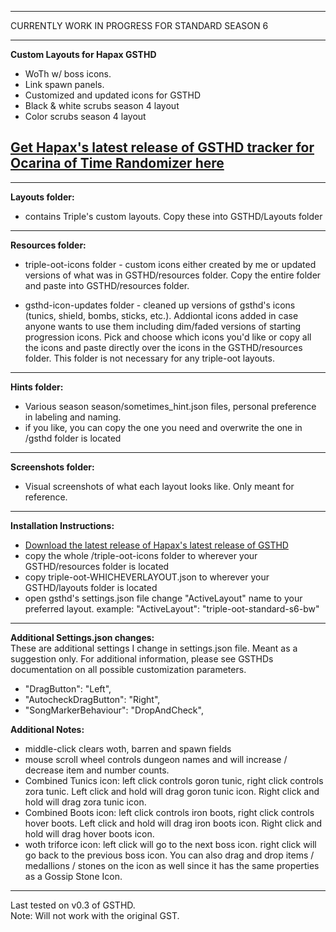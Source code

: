 --------------------

CURRENTLY WORK IN PROGRESS FOR STANDARD SEASON 6

--------------------

**Custom Layouts for Hapax GSTHD**
- WoTh w/ boss icons.
- Link spawn panels.
- Customized and updated icons for GSTHD
- Black & white scrubs season 4 layout
- Color scrubs season 4 layout

## [Get Hapax's latest release of GSTHD tracker for Ocarina of Time Randomizer here](https://github.com/HapaxL/GSTHD/releases/latest)

--------------------

**Layouts folder:**  
- contains Triple's custom layouts. Copy these into GSTHD/Layouts folder

--------------------

**Resources folder:**  
- triple-oot-icons folder - custom icons either created by me or updated versions of what was in GSTHD/resources folder. Copy the entire folder and paste into GSTHD/resources folder.

- gsthd-icon-updates folder - cleaned up versions of gsthd's icons (tunics, shield, bombs, sticks, etc.). Addiontal icons added in case anyone wants to use them including dim/faded versions of starting progression icons. Pick and choose which icons you'd like or copy all the icons and paste directly over the icons in the GSTHD/resources folder. This folder is not necessary for any triple-oot layouts.

--------------------

**Hints folder:**  
- Various season season/sometimes_hint.json files, personal preference in labeling and naming.
- if you like, you can copy the one you need and overwrite the one in /gsthd folder is located

--------------------

**Screenshots folder:**  
- Visual screenshots of what each layout looks like. Only meant for reference.

--------------------

**Installation Instructions:**  
- [Download the latest release of Hapax's latest release of GSTHD](https://github.com/HapaxL/GSTHD/releases/latest)
- copy the whole /triple-oot-icons folder to wherever your GSTHD/resources folder is located
- copy triple-oot-WHICHEVERLAYOUT.json to wherever your GSTHD/layouts folder is located
- open gsthd's settings.json file change "ActiveLayout" name to your preferred layout.
example: "ActiveLayout": "triple-oot-standard-s6-bw"

--------------------

**Additional Settings.json changes:**  
These are additional settings I change in settings.json file. Meant as a suggestion only.
For additional information, please see GSTHDs documentation on all possible customization parameters.
- "DragButton": "Left",
- "AutocheckDragButton": "Right",
- "SongMarkerBehaviour": "DropAndCheck",

**Additional Notes:**  
- middle-click clears woth, barren and spawn fields
- mouse scroll wheel controls dungeon names and will increase / decrease item and number counts.
- Combined Tunics icon: left click controls goron tunic, right click controls zora tunic. Left click and hold will drag goron tunic icon. Right click and hold will drag zora tunic icon.
- Combined Boots icon: left click controls iron boots, right click controls hover boots. Left click and hold will drag iron boots icon. Right click and hold will drag hover boots icon.
- woth triforce icon: left click will go to the next boss icon. right click will go back to the previous boss icon. You can also drag and drop items / medallions / stones on the icon as well since it has the same properties as a Gossip Stone Icon.  

--------------------
Last tested on v0.3 of GSTHD.  
Note: Will not work with the original GST.
